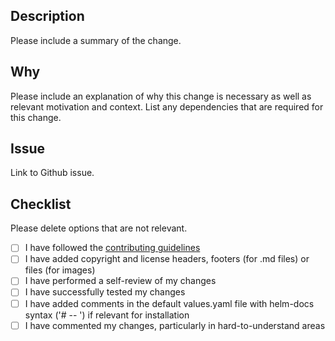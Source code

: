 ## Description

Please include a summary of the change.

## Why

Please include an explanation of why this change is necessary as well as relevant motivation and context. List any dependencies that are required for this change.

## Issue

Link to Github issue.

## Checklist

Please delete options that are not relevant.

- [ ] I have followed the [contributing guidelines](https://github.com/eclipse-tractusx/portal-assets/blob/main/developer/Technical%20Documentation/Dev%20Process/How%20to%20contribute.md#commit-and-pr-guidelines)
- [ ] I have added copyright and license headers, footers (for .md files) or files (for images) 
- [ ] I have performed a self-review of my changes
- [ ] I have successfully tested my changes
- [ ] I have added comments in the default values.yaml file with helm-docs syntax ('# -- ') if relevant for installation
- [ ] I have commented my changes, particularly in hard-to-understand areas

